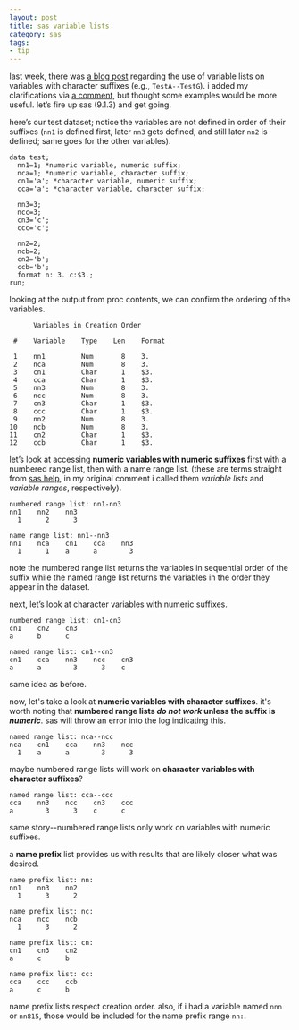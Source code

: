 ```yaml
---
layout: post
title: sas variable lists
category: sas
tags:
- tip
---
```


last week, there was [a blog post](http://jaredprins.squarespace.com/blog/2009/1/23/sas-and-character-variable-lists.html) regarding the use of variable lists on variables with character suffixes (e.g., `TestA--TestG`). i added my clarifications via [a comment](http://jaredprins.squarespace.com/blog/2009/1/23/sas-and-character-variable-lists.html#comments), but thought some examples would be more useful. let’s fire up sas (9.1.3) and get going.

<!--more-->

here’s our test dataset; notice the variables are not defined in order of their suffixes (`nn1` is defined first, later `nn3` gets defined, and still later `nn2` is defined; same goes for the other variables).

    data test;  
      nn1=1; *numeric variable, numeric suffix;  
      nca=1; *numeric variable, character suffix;  
      cn1='a'; *character variable, numeric suffix;  
      cca='a'; *character variable, character suffix;  

      nn3=3;  
      ncc=3;  
      cn3='c';  
      ccc='c';  

      nn2=2;  
      ncb=2;  
      cn2='b';  
      ccb='b';  
      format n: 3. c:$3.;  
    run;

looking at the output from proc contents, we can confirm the ordering of the variables.

          Variables in Creation Order  
    
     #    Variable    Type    Len    Format 
    
     1    nn1         Num       8    3.  
     2    nca         Num       8    3.  
     3    cn1         Char      1    $3.  
     4    cca         Char      1    $3.  
     5    nn3         Num       8    3.  
     6    ncc         Num       8    3.  
     7    cn3         Char      1    $3.  
     8    ccc         Char      1    $3.  
     9    nn2         Num       8    3.  
    10    ncb         Num       8    3.  
    11    cn2         Char      1    $3.  
    12    ccb         Char      1    $3.

let’s look at accessing **numeric variables with numeric suffixes** first with a numbered range list, then with a name range list. (these are terms straight from [sas help](http://support.sas.com/onlinedoc/913/getDoc/en/lrcon.hlp/a000695105.htm), in my original comment i called them _variable lists_ and _variable ranges_, respectively).

    numbered range list: nn1-nn3  
    nn1    nn2    nn3  
      1      2      3  

    name range list: nn1--nn3  
    nn1    nca    cn1    cca    nn3  
      1      1    a      a        3

note the numbered range list returns the variables in sequential order of the suffix while the named range list returns the variables in the order they appear in the dataset.

next, let’s look at character variables with numeric suffixes.

    numbered range list: cn1-cn3  
    cn1    cn2    cn3  
    a      b      c  

    named range list: cn1--cn3  
    cn1    cca    nn3    ncc    cn3  
    a      a        3      3    c

same idea as before.

now, let's take a look at **numeric variables with character suffixes**. it's worth noting that **numbered range lists _do not work_ unless the suffix is _numeric_**. sas will throw an error into the log indicating this.

    named range list: nca--ncc  
    nca    cn1    cca    nn3    ncc  
      1    a      a        3      3
      
maybe numbered range lists will work on **character variables with character suffixes**?

    named range list: cca--ccc  
    cca    nn3    ncc    cn3    ccc  
    a        3      3    c      c

same story--numbered range lists only work on variables with numeric suffixes.

a **name prefix** list provides us with results that are likely closer what was desired.

    name prefix list: nn:  
    nn1    nn3    nn2  
      1      3      2  

    name prefix list: nc:  
    nca    ncc    ncb  
      1      3      2  

    name prefix list: cn:  
    cn1    cn3    cn2  
    a      c      b  

    name prefix list: cc:  
    cca    ccc    ccb  
    a      c      b

name prefix lists respect creation order. also, if i had a variable named `nnn` or `nn815`, those would be included for the name prefix range `nn:`.